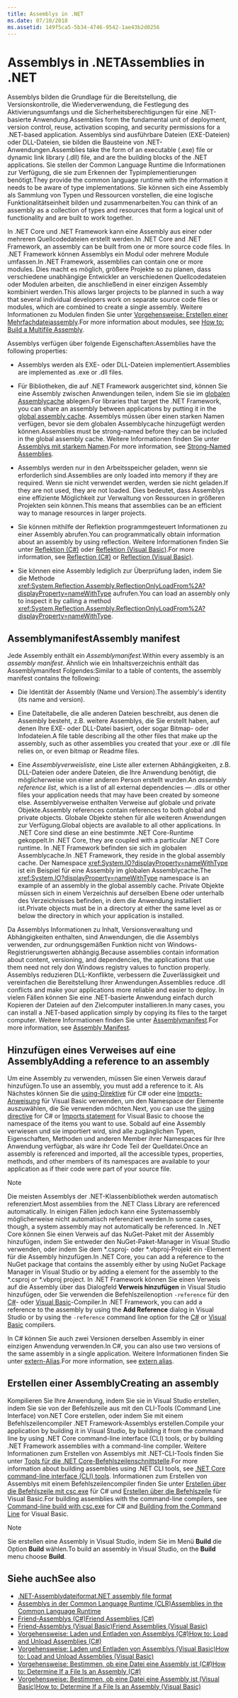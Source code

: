 ```yaml
---
title: Assemblys in .NET
ms.date: 07/10/2018
ms.assetid: 149f5ca5-5b34-4746-9542-1ae43b2d0256
---
```

# <a name="assemblies-in-net"></a><span data-ttu-id="6f2d9-102">Assemblys in .NET</span><span class="sxs-lookup"><span data-stu-id="6f2d9-102">Assemblies in .NET</span></span>

<span data-ttu-id="6f2d9-103">Assemblys bilden die Grundlage für die Bereitstellung, die Versionskontrolle, die Wiederverwendung, die Festlegung des Aktivierungsumfangs und die Sicherheitsberechtigungen für eine .NET-basierte Anwendung.</span><span class="sxs-lookup"><span data-stu-id="6f2d9-103">Assemblies form the fundamental unit of deployment, version control, reuse, activation scoping, and security permissions for a .NET-based application.</span></span> <span data-ttu-id="6f2d9-104">Assemblys sind ausführbare Dateien (EXE-Dateien) oder DLL-Dateien, sie bilden die Bausteine von .NET-Anwendungen.</span><span class="sxs-lookup"><span data-stu-id="6f2d9-104">Assemblies take the form of an executable (.exe) file or dynamic link library (.dll) file, and are the building blocks of the .NET applications.</span></span> <span data-ttu-id="6f2d9-105">Sie stellen der Common Language Runtime die Informationen zur Verfügung, die sie zum Erkennen der Typimplementierungen benötigt.</span><span class="sxs-lookup"><span data-stu-id="6f2d9-105">They provide the common language runtime with the information it needs to be aware of type implementations.</span></span> <span data-ttu-id="6f2d9-106">Sie können sich eine Assembly als Sammlung von Typen und Ressourcen vorstellen, die eine logische Funktionalitätseinheit bilden und zusammenarbeiten.</span><span class="sxs-lookup"><span data-stu-id="6f2d9-106">You can think of an assembly as a collection of types and resources that form a logical unit of functionality and are built to work together.</span></span>  
  
 <span data-ttu-id="6f2d9-107">In .NET Core und .NET Framework kann eine Assembly aus einer oder mehreren Quellcodedateien erstellt werden.</span><span class="sxs-lookup"><span data-stu-id="6f2d9-107">In .NET Core and .NET Framework, an assembly can be built from one or more source code files.</span></span> <span data-ttu-id="6f2d9-108">In .NET Framework können Assemblys ein Modul oder mehrere Module umfassen.</span><span class="sxs-lookup"><span data-stu-id="6f2d9-108">In .NET Framework, assemblies can contain one or more modules.</span></span> <span data-ttu-id="6f2d9-109">Dies macht es möglich, größere Projekte so zu planen, dass verschiedene unabhängige Entwickler an verschiedenen Quellcodedateien oder Modulen arbeiten, die anschließend in einer einzigen Assembly kombiniert werden.</span><span class="sxs-lookup"><span data-stu-id="6f2d9-109">This allows larger projects to be planned in such a way that several individual developers work on separate source code files or modules, which are combined to create a single assembly.</span></span> <span data-ttu-id="6f2d9-110">Weitere Informationen zu Modulen finden Sie unter [Vorgehensweise: Erstellen einer Mehrfachdateiassembly](../../framework/app-domains/how-to-build-a-multifile-assembly.md).</span><span class="sxs-lookup"><span data-stu-id="6f2d9-110">For more information about modules, see [How to: Build a Multifile Assembly](../../framework/app-domains/how-to-build-a-multifile-assembly.md).</span></span>
  
 <span data-ttu-id="6f2d9-111">Assemblys verfügen über folgende Eigenschaften:</span><span class="sxs-lookup"><span data-stu-id="6f2d9-111">Assemblies have the following properties:</span></span>  
  
-   <span data-ttu-id="6f2d9-112">Assemblys werden als EXE- oder DLL-Dateien implementiert.</span><span class="sxs-lookup"><span data-stu-id="6f2d9-112">Assemblies are implemented as .exe or .dll files.</span></span>  
  
-   <span data-ttu-id="6f2d9-113">Für Bibliotheken, die auf .NET Framework ausgerichtet sind, können Sie eine Assembly zwischen Anwendungen teilen, indem Sie sie im [globalen Assemblycache](../../framework/app-domains/gac.md) ablegen.</span><span class="sxs-lookup"><span data-stu-id="6f2d9-113">For libraries that target the .NET Framework, you can share an assembly between applications by putting it in the [global assembly cache](../../framework/app-domains/gac.md).</span></span> <span data-ttu-id="6f2d9-114">Assemblys müssen über einen starken Namen verfügen, bevor sie dem globalen Assemblycache hinzugefügt werden können.</span><span class="sxs-lookup"><span data-stu-id="6f2d9-114">Assemblies must be strong-named before they can be included in the global assembly cache.</span></span> <span data-ttu-id="6f2d9-115">Weitere Informationen finden Sie unter [Assemblys mit starkem Namen](../../framework/app-domains/strong-named-assemblies.md).</span><span class="sxs-lookup"><span data-stu-id="6f2d9-115">For more information, see [Strong-Named Assemblies](../../framework/app-domains/strong-named-assemblies.md).</span></span>  
  
-   <span data-ttu-id="6f2d9-116">Assemblys werden nur in den Arbeitsspeicher geladen, wenn sie erforderlich sind.</span><span class="sxs-lookup"><span data-stu-id="6f2d9-116">Assemblies are only loaded into memory if they are required.</span></span> <span data-ttu-id="6f2d9-117">Wenn sie nicht verwendet werden, werden sie nicht geladen.</span><span class="sxs-lookup"><span data-stu-id="6f2d9-117">If they are not used, they are not loaded.</span></span> <span data-ttu-id="6f2d9-118">Dies bedeutet, dass Assemblys eine effiziente Möglichkeit zur Verwaltung von Ressourcen in größeren Projekten sein können.</span><span class="sxs-lookup"><span data-stu-id="6f2d9-118">This means that assemblies can be an efficient way to manage resources in larger projects.</span></span>  
  
-   <span data-ttu-id="6f2d9-119">Sie können mithilfe der Reflektion programmgesteuert Informationen zu einer Assembly abrufen.</span><span class="sxs-lookup"><span data-stu-id="6f2d9-119">You can programmatically obtain information about an assembly by using reflection.</span></span> <span data-ttu-id="6f2d9-120">Weitere Informationen finden Sie unter [Reflektion (C#)](../../csharp/programming-guide/concepts/reflection.md) oder [Reflektion (Visual Basic)](../../visual-basic/programming-guide/concepts/reflection.md).</span><span class="sxs-lookup"><span data-stu-id="6f2d9-120">For more information, see [Reflection (C#)](../../csharp/programming-guide/concepts/reflection.md) or [Reflection (Visual Basic)](../../visual-basic/programming-guide/concepts/reflection.md).</span></span>   
  
-   <span data-ttu-id="6f2d9-121">Sie können eine Assembly lediglich zur Überprüfung laden, indem Sie die Methode <xref:System.Reflection.Assembly.ReflectionOnlyLoadFrom%2A?displayProperty=nameWithType> aufrufen.</span><span class="sxs-lookup"><span data-stu-id="6f2d9-121">You can load an assembly only to inspect it by calling a method <xref:System.Reflection.Assembly.ReflectionOnlyLoadFrom%2A?displayProperty=nameWithType>.</span></span>  
  
## <a name="assembly-manifest"></a><span data-ttu-id="6f2d9-122">Assemblymanifest</span><span class="sxs-lookup"><span data-stu-id="6f2d9-122">Assembly manifest</span></span>  
 <span data-ttu-id="6f2d9-123">Jede Assembly enthält ein *Assemblymanifest*.</span><span class="sxs-lookup"><span data-stu-id="6f2d9-123">Within every assembly is an *assembly manifest*.</span></span> <span data-ttu-id="6f2d9-124">Ähnlich wie ein Inhaltsverzeichnis enthält das Assemblymanifest Folgendes:</span><span class="sxs-lookup"><span data-stu-id="6f2d9-124">Similar to a table of contents, the assembly manifest contains the following:</span></span>  
  
-   <span data-ttu-id="6f2d9-125">Die Identität der Assembly (Name und Version).</span><span class="sxs-lookup"><span data-stu-id="6f2d9-125">The assembly's identity (its name and version).</span></span>  
  
-   <span data-ttu-id="6f2d9-126">Eine Dateitabelle, die alle anderen Dateien beschreibt, aus denen die Assembly besteht, z.B. weitere Assemblys, die Sie erstellt haben, auf denen Ihre EXE- oder DLL-Datei basiert, oder sogar Bitmap- oder Infodateien.</span><span class="sxs-lookup"><span data-stu-id="6f2d9-126">A file table describing all the other files that make up the assembly, such as other assemblies you created that your .exe or .dll file relies on, or even bitmap or Readme files.</span></span>  
  
-   <span data-ttu-id="6f2d9-127">Eine *Assemblyverweisliste*, eine Liste aller externen Abhängigkeiten, z.B. DLL-Dateien oder andere Dateien, die Ihre Anwendung benötigt, die möglicherweise von einer anderen Person erstellt wurden.</span><span class="sxs-lookup"><span data-stu-id="6f2d9-127">An *assembly reference list*, which is a list of all external dependencies — .dlls or other files your application needs that may have been created by someone else.</span></span> <span data-ttu-id="6f2d9-128">Assemblyverweise enthalten Verweise auf globale und private Objekte.</span><span class="sxs-lookup"><span data-stu-id="6f2d9-128">Assembly references contain references to both global and private objects.</span></span> <span data-ttu-id="6f2d9-129">Globale Objekte stehen für alle weiteren Anwendungen zur Verfügung.</span><span class="sxs-lookup"><span data-stu-id="6f2d9-129">Global objects are available to all other applications.</span></span> <span data-ttu-id="6f2d9-130">In .NET Core sind diese an eine bestimmte .NET Core-Runtime gekoppelt.</span><span class="sxs-lookup"><span data-stu-id="6f2d9-130">In .NET Core, they are coupled with a particular .NET Core runtime.</span></span> <span data-ttu-id="6f2d9-131">In .NET Framework befinden sie sich im globalen Assemblycache.</span><span class="sxs-lookup"><span data-stu-id="6f2d9-131">In .NET Framework, they reside in the global assembly cache.</span></span> <span data-ttu-id="6f2d9-132">Der Namespace <xref:System.IO?displayProperty=nameWithType> ist ein Beispiel für eine Assembly im globalen Assemblycache.</span><span class="sxs-lookup"><span data-stu-id="6f2d9-132">The <xref:System.IO?displayProperty=nameWithType> namespace is an example of an assembly in the global assembly cache.</span></span> <span data-ttu-id="6f2d9-133">Private Objekte müssen sich in einem Verzeichnis auf derselben Ebene oder unterhalb des Verzeichnisses befinden, in dem die Anwendung installiert ist.</span><span class="sxs-lookup"><span data-stu-id="6f2d9-133">Private objects must be in a directory at either the same level as or below the directory in which your application is installed.</span></span>  
  
 <span data-ttu-id="6f2d9-134">Da Assemblys Informationen zu Inhalt, Versionsverwaltung und Abhängigkeiten enthalten, sind Anwendungen, die die Assemblys verwenden, zur ordnungsgemäßen Funktion nicht von Windows-Registrierungswerten abhängig.</span><span class="sxs-lookup"><span data-stu-id="6f2d9-134">Because assemblies contain information about content, versioning, and dependencies, the applications that use them need not rely don Windows registry values to function properly.</span></span> <span data-ttu-id="6f2d9-135">Assemblys reduzieren DLL-Konflikte, verbessern die Zuverlässigkeit und vereinfachen die Bereitstellung Ihrer Anwendungen.</span><span class="sxs-lookup"><span data-stu-id="6f2d9-135">Assemblies reduce .dll conflicts and make your applications more reliable and easier to deploy.</span></span> <span data-ttu-id="6f2d9-136">In vielen Fällen können Sie eine .NET-basierte Anwendung einfach durch Kopieren der Dateien auf den Zielcomputer installieren.</span><span class="sxs-lookup"><span data-stu-id="6f2d9-136">In many cases, you can install a .NET-based application simply by copying its files to the target computer.</span></span> <span data-ttu-id="6f2d9-137">Weitere Informationen finden Sie unter [Assemblymanifest](../../framework/app-domains/assembly-manifest.md).</span><span class="sxs-lookup"><span data-stu-id="6f2d9-137">For more information, see [Assembly Manifest](../../framework/app-domains/assembly-manifest.md).</span></span>  
  
## <a name="adding-a-reference-to-an-assembly"></a><span data-ttu-id="6f2d9-138">Hinzufügen eines Verweises auf eine Assembly</span><span class="sxs-lookup"><span data-stu-id="6f2d9-138">Adding a reference to an assembly</span></span>  
 <span data-ttu-id="6f2d9-139">Um eine Assembly zu verwenden, müssen Sie einen Verweis darauf hinzufügen.</span><span class="sxs-lookup"><span data-stu-id="6f2d9-139">To use an assembly, you must add a reference to it.</span></span> <span data-ttu-id="6f2d9-140">Als Nächstes können Sie die [using-Direktive](../../csharp/language-reference/keywords/using-directive.md) für C# oder eine [Imports-Anweisung](../../visual-basic/language-reference/statements/imports-statement-net-namespace-and-type.md) für Visual Basic verwenden, um den Namespace der Elemente auszuwählen, die Sie verwenden möchten.</span><span class="sxs-lookup"><span data-stu-id="6f2d9-140">Next, you can use the [using directive](../../csharp/language-reference/keywords/using-directive.md) for C# or [Imports statement](../../visual-basic/language-reference/statements/imports-statement-net-namespace-and-type.md) for Visual Basic to choose the namespace of the items you want to use.</span></span> <span data-ttu-id="6f2d9-141">Sobald auf eine Assembly verwiesen und sie importiert wird, sind alle zugänglichen Typen, Eigenschaften, Methoden und anderen Member ihrer Namespaces für Ihre Anwendung verfügbar, als wäre ihr Code Teil der Quelldatei.</span><span class="sxs-lookup"><span data-stu-id="6f2d9-141">Once an assembly is referenced and imported, all the accessible types, properties, methods, and other members of its namespaces are available to your application as if their code were part of your source file.</span></span>  
 
> [!NOTE]
> <span data-ttu-id="6f2d9-142">Die meisten Assemblys der .NET-Klassenbibliothek werden automatisch referenziert.</span><span class="sxs-lookup"><span data-stu-id="6f2d9-142">Most assemblies from the .NET Class Library are referenced automatically.</span></span> <span data-ttu-id="6f2d9-143">In einigen Fällen jedoch kann eine Systemassembly möglicherweise nicht automatisch referenziert werden.</span><span class="sxs-lookup"><span data-stu-id="6f2d9-143">In some cases, though, a system assembly may not automatically be referenced.</span></span> <span data-ttu-id="6f2d9-144">In .NET Core können Sie einen Verweis auf das NuGet-Paket mit der Assembly hinzufügen, indem Sie entweder den NuGet-Paket-Manager in Visual Studio verwenden, oder indem Sie dem \*.csproj- oder \*.vbproj-Projekt ein [<PackageReference>](../../core/tools/dependencies.md#the-new-packagereference-element)-Element für die Assembly hinzufügen.</span><span class="sxs-lookup"><span data-stu-id="6f2d9-144">In .NET Core, you can add a reference to the NuGet package that contains the assembly either by using NuGet Package Manager in Visual Studio or by adding a [<PackageReference>](../../core/tools/dependencies.md#the-new-packagereference-element) element for the assembly to the \*.csproj or \*.vbproj project.</span></span> <span data-ttu-id="6f2d9-145">In .NET Framework können Sie einen Verweis auf die Assembly über das Dialogfeld **Verweis hinzufügen** in Visual Studio hinzufügen, oder Sie verwenden die Befehlszeilenoption `-reference` für den [C#](../../csharp/language-reference/compiler-options/reference-compiler-option.md)- oder [Visual Basic](../../visual-basic/reference/command-line-compiler/reference.md)-Compiler.</span><span class="sxs-lookup"><span data-stu-id="6f2d9-145">In .NET Framework, you can add a reference to the assembly by using the **Add Reference** dialog in Visual Studio or by using the `-reference` command line option for the [C#](../../csharp/language-reference/compiler-options/reference-compiler-option.md) or [Visual Basic](../../visual-basic/reference/command-line-compiler/reference.md) compilers.</span></span>
 
 <span data-ttu-id="6f2d9-146">In C# können Sie auch zwei Versionen derselben Assembly in einer einzigen Anwendung verwenden.</span><span class="sxs-lookup"><span data-stu-id="6f2d9-146">In C#, you can also use two versions of the same assembly in a single application.</span></span> <span data-ttu-id="6f2d9-147">Weitere Informationen finden Sie unter [extern-Alias](../../csharp/language-reference/keywords/extern-alias.md).</span><span class="sxs-lookup"><span data-stu-id="6f2d9-147">For more information, see [extern alias](../../csharp/language-reference/keywords/extern-alias.md).</span></span>  
  
## <a name="creating-an-assembly"></a><span data-ttu-id="6f2d9-148">Erstellen einer Assembly</span><span class="sxs-lookup"><span data-stu-id="6f2d9-148">Creating an assembly</span></span>  
 <span data-ttu-id="6f2d9-149">Kompilieren Sie Ihre Anwendung, indem Sie sie in Visual Studio erstellen, indem Sie sie von der Befehlszeile aus mit den CLI-Tools (Command Line Interface) von.NET Core erstellen, oder indem Sie mit einem Befehlszeilencompiler .NET Framework-Assemblys erstellen.</span><span class="sxs-lookup"><span data-stu-id="6f2d9-149">Compile your application by building it in Visual Studio, by building it from the command line by using .NET Core command-line interface (CLI) tools, or by building .NET Framework assemblies with a command-line compiler.</span></span> <span data-ttu-id="6f2d9-150">Weitere Informationen zum Erstellen von Assemblys mit .NET-CLI-Tools finden Sie unter [Tools für die .NET Core-Befehlszeilenschnittstelle](../../core/tools/index.md).</span><span class="sxs-lookup"><span data-stu-id="6f2d9-150">For more information about building assemblies using .NET CLI tools, see [.NET Core command-line interface (CLI) tools](../../core/tools/index.md).</span></span> <span data-ttu-id="6f2d9-151">Informationen zum Erstellen von Assemblys mit einem Befehlszeilencompiler finden Sie unter [Erstellen über die Befehlszeile mit csc.exe](../../csharp/language-reference/compiler-options/command-line-building-with-csc-exe.md) für C# und [Erstellen über die Befehlszeile](../../visual-basic/reference/command-line-compiler/building-from-the-command-line.md) für Visual Basic.</span><span class="sxs-lookup"><span data-stu-id="6f2d9-151">For building assemblies with the command-line compilers, see [Command-line build with csc.exe](../../csharp/language-reference/compiler-options/command-line-building-with-csc-exe.md) for C# and [Building from the Command Line](../../visual-basic/reference/command-line-compiler/building-from-the-command-line.md) for Visual Basic.</span></span>  
  
> [!NOTE]
>  <span data-ttu-id="6f2d9-152">Sie erstellen eine Assembly in Visual Studio, indem Sie im Menü **Build** die Option **Build** wählen.</span><span class="sxs-lookup"><span data-stu-id="6f2d9-152">To build an assembly in Visual Studio, on the **Build** menu choose **Build**.</span></span>  

## <a name="see-also"></a><span data-ttu-id="6f2d9-153">Siehe auch</span><span class="sxs-lookup"><span data-stu-id="6f2d9-153">See also</span></span>

 - [<span data-ttu-id="6f2d9-154">.NET-Assemblydateiformat</span><span class="sxs-lookup"><span data-stu-id="6f2d9-154">.NET assembly file format</span></span>](file-format.md)  
 - [<span data-ttu-id="6f2d9-155">Assemblys in der Common Language Runtime (CLR)</span><span class="sxs-lookup"><span data-stu-id="6f2d9-155">Assemblies in the Common Language Runtime</span></span>](../../framework/app-domains/assemblies-in-the-common-language-runtime.md)  
 - [<span data-ttu-id="6f2d9-156">Friend-Assemblys (C#)</span><span class="sxs-lookup"><span data-stu-id="6f2d9-156">Friend Assemblies (C#)</span></span>](../../csharp/programming-guide/concepts/assemblies-gac/friend-assemblies.md)  
 - [<span data-ttu-id="6f2d9-157">Friend-Assemblys (Visual Basic)</span><span class="sxs-lookup"><span data-stu-id="6f2d9-157">Friend Assemblies (Visual Basic)</span></span>](../../visual-basic/programming-guide/concepts/assemblies-gac/friend-assemblies.md)  
 - [<span data-ttu-id="6f2d9-158">Vorgehensweise: Laden und Entladen von Assemblys (C#)</span><span class="sxs-lookup"><span data-stu-id="6f2d9-158">How to: Load and Unload Assemblies (C#)</span></span>](../../csharp/programming-guide/concepts/assemblies-gac/how-to-load-and-unload-assemblies.md)  
 - [<span data-ttu-id="6f2d9-159">Vorgehensweise: Laden und Entladen von Assemblys (Visual Basic)</span><span class="sxs-lookup"><span data-stu-id="6f2d9-159">How to: Load and Unload Assemblies (Visual Basic)</span></span>](../../visual-basic/programming-guide/concepts/assemblies-gac/how-to-load-and-unload-assemblies.md)  
 - [<span data-ttu-id="6f2d9-160">Vorgehensweise: Bestimmen, ob eine Datei eine Assembly ist (C#)</span><span class="sxs-lookup"><span data-stu-id="6f2d9-160">How to: Determine If a File Is an Assembly (C#)</span></span>](../../csharp/programming-guide/concepts/assemblies-gac/how-to-determine-if-a-file-is-an-assembly.md)  
 - [<span data-ttu-id="6f2d9-161">Vorgehensweise: Bestimmen, ob eine Datei eine Assembly ist (Visual Basic)</span><span class="sxs-lookup"><span data-stu-id="6f2d9-161">How to: Determine If a File Is an Assembly (Visual Basic)</span></span>](../../visual-basic/programming-guide/concepts/assemblies-gac/how-to-determine-if-a-file-is-an-assembly.md)  

